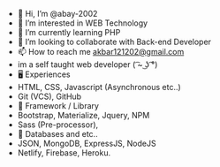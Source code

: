 - 👋 Hi, I’m @abay-2002
- 👀 I’m interested in WEB Technology
- 🌱 I’m currently learning PHP
- 💞️ I’m looking to collaborate with Back-end Developer
- 📫 How to reach me akbar121202@gmail.com
- im a self taught web developer ( ͡~ ͜ʖ ͡°)
- 🖥️ Experiences
- HTML, CSS, Javascript (Asynchronous etc..) 
- Git (VCS), GitHub
- 🧮 Framework / Library
- Bootstrap, Materialize, Jquery, NPM
- Sass (Pre-processor),
- 💾 Databases and etc..
- JSON, MongoDB, ExpressJS, NodeJS
- Netlify, Firebase, Heroku.
<!---
abay-2002/abay-2002 is a ✨ special ✨ repository because its `README.md` (this file) appears on your GitHub profile.
You can click the Preview link to take a look at your changes.
--->
